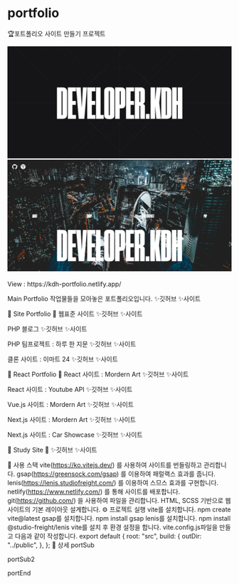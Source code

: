 # portfolio

🏆포트폴리오 사이트 만들기 프로젝트

<img src="https://raw.githubusercontent.com/ehcjswo/portfolio/main/src/images/gitImg01.jpg" />
<img src="https://raw.githubusercontent.com/ehcjswo/portfolio/main/src/images/gitImg02.jpg" />
<br><br>
View : https://kdh-portfolio.netlify.app/


 Main Portfolio 
작업물들을 모아놓은 포트폴리오입니다. ✨깃허브 ✨사이트


🧡 Site Portfolio 🧡
웹표준 사이트 ✨깃허브 ✨사이트

PHP 블로그 ✨깃허브 ✨사이트

PHP 팀프로젝트 : 하루 한 지문 ✨깃허브 ✨사이트

클론 사이트 : 이마트 24 ✨깃허브 ✨사이트




💛 React Portfolio 💛
React 사이트 : Mordern Art ✨깃허브 ✨사이트

React 사이트 : Youtube API ✨깃허브 ✨사이트

Vue.js 사이트 : Mordern Art ✨깃허브 ✨사이트

Next.js 사이트 : Mordern Art ✨깃허브 ✨사이트

Next.js 사이트 : Car Showcase ✨깃허브 ✨사이트




💚 Study Site 💚
✨깃허브 ✨사이트




🔧 사용 스택
vite(https://ko.vitejs.dev/) 를 사용하여 사이트를 번들링하고 관리합니다.
gsap(https://greensock.com/gsap) 를 이용하여 패럴랙스 효과를 줍니다.
lenis(https://lenis.studiofreight.com/) 를 이용하여 스므스 효과를 구현합니다.
netlify(https://www.netlify.com/) 를 통해 사이트를 배포합니다.
git(https://github.com/) 을 사용하여 파일을 관리합니다.
HTML, SCSS 기반으로 웹사이트의 기본 레이아웃 설계합니다.
⚙️ 프로젝트 실행
vite를 설치합니다. npm create vite@latest
gsap를 설치합니다. npm install gsap
lenis를 설치합니다. npm install @studio-freight/lenis
vite를 설치 후 환경 설정을 합니다. vite.config.js파일을 만들고 다음과 같이 작성합니다.
export default {
  root: "src",
  build: {
    outDir: "../public",
  },
};
📸 상세
portSub

portSub2

portEnd
